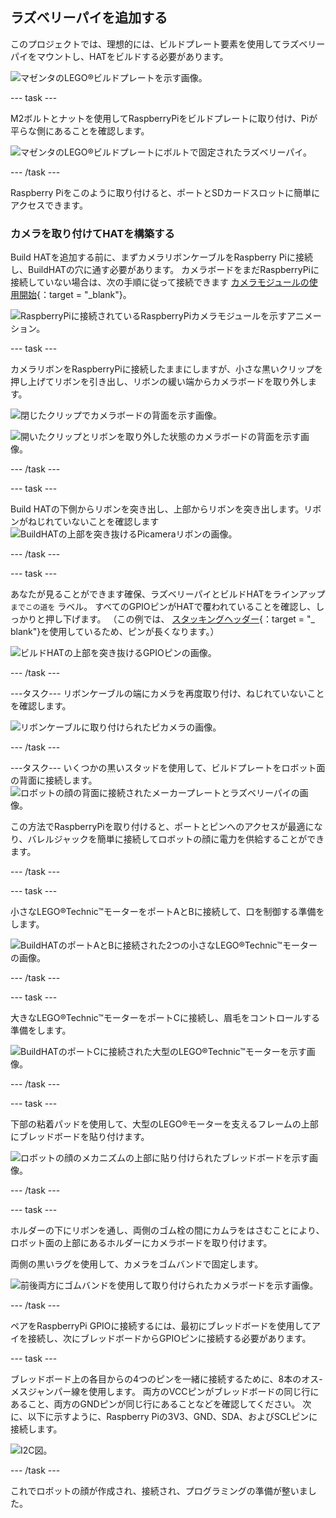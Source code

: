 ## ラズベリーパイを追加する

このプロジェクトでは、理想的には、ビルドプレート要素を使用してラズベリーパイをマウントし、HATをビルドする必要があります。

![マゼンタのLEGO®ビルドプレートを示す画像。](images/build_10.png)

--- task ---

M2ボルトとナットを使用してRaspberryPiをビルドプレートに取り付け、Piが平らな側にあることを確認します。

 ![マゼンタのLEGO®ビルドプレートにボルトで固定されたラズベリーパイ。](images/build_11.jpg)

--- /task ---

Raspberry Piをこのように取り付けると、ポートとSDカードスロットに簡単にアクセスできます。

### カメラを取り付けてHATを構築する

Build HATを追加する前に、まずカメラリボンケーブルをRaspberry Piに接続し、BuildHATの穴に通す必要があります。 カメラボードをまだRaspberryPiに接続していない場合は、次の手順に従って接続できます [カメラモジュールの使用開始](https://projects.raspberrypi.org/en/projects/getting-started-with-picamera){：target = "_blank"}。

![RaspberryPiに接続されているRaspberryPiカメラモジュールを示すアニメーション。](images/connect-camera.gif)

--- task ---

カメラリボンをRaspberryPiに接続したままにしますが、小さな黒いクリップを押し上げてリボンを引き出し、リボンの緩い端からカメラボードを取り外します。

![閉じたクリップでカメラボードの背面を示す画像。](images/build_12.jpg)

![開いたクリップとリボンを取り外した状態のカメラボードの背面を示す画像。](images/build_13.jpg)

--- /task ---

--- task ---

Build HATの下側からリボンを突き出し、上部からリボンを突き出します。リボンがねじれていないことを確認します ![BuildHATの上部を突き抜けるPicameraリボンの画像。](images/build_14.jpg)

--- /task ---

--- task ---

あなたが見ることができます確保、ラズベリーパイとビルドHATをラインアップ `までこの道を` ラベル。 すべてのGPIOピンがHATで覆われていることを確認し、しっかりと押し下げます。 （この例では、 [スタッキングヘッダー](https://www.adafruit.com/product/2223){：target = "_ blank"}を使用しているため、ピンが長くなります。）

![ビルドHATの上部を突き抜けるGPIOピンの画像。](images/build_15.jpg)

--- /task ---

---タスク--- リボンケーブルの端にカメラを再度取り付け、ねじれていないことを確認します。

![リボンケーブルに取り付けられたピカメラの画像。](images/build_16.jpg)

--- /task ---

---タスク--- いくつかの黒いスタッドを使用して、ビルドプレートをロボット面の背面に接続します。 ![ロボットの顔の背面に接続されたメーカープレートとラズベリーパイの画像。](images/build_17.jpg)

この方法でRaspberryPiを取り付けると、ポートとピンへのアクセスが最適になり、バレルジャックを簡単に接続してロボットの顔に電力を供給することができます。

--- /task ---

--- task ---

小さなLEGO®Technic™モーターをポートAとBに接続して、口を制御する準備をします。

![BuildHATのポートAとBに接続された2つの小さなLEGO®Technic™モーターの画像。](images/build_18.jpg)

--- /task ---

--- task ---

大きなLEGO®Technic™モーターをポートCに接続し、眉毛をコントロールする準備をします。

![BuildHATのポートCに接続された大型のLEGO®Technic™モーターを示す画像。](images/build_19.jpg)

--- /task ---

--- task ---

下部の粘着パッドを使用して、大型のLEGO®モーターを支えるフレームの上部にブレッドボードを貼り付けます。

![ロボットの顔のメカニズムの上部に貼り付けられたブレッドボードを示す画像。](images/build_20.jpg)

--- /task ---

--- task ---

ホルダーの下にリボンを通し、両側のゴム栓の間にカムラをはさむことにより、ロボット面の上部にあるホルダーにカメラボードを取り付けます。

両側の黒いラグを使用して、カメラをゴムバンドで固定します。

![前後両方にゴムバンドを使用して取り付けられたカメラボードを示す画像。](images/build_21.jpg)

--- /task ---

ペアをRaspberryPi GPIOに接続するには、最初にブレッドボードを使用してアイを接続し、次にブレッドボードからGPIOピンに接続する必要があります。

--- task ---

ブレッドボード上の各目からの4つのピンを一緒に接続するために、8本のオス-メスジャンパー線を使用します。 両方のVCCピンがブレッドボードの同じ行にあること、両方のGNDピンが同じ行にあることなどを確認してください。 次に、以下に示すように、Raspberry Piの3V3、GND、SDA、およびSCLピンに接続します。

![I2C図。](images/eye_wiring.png)

--- /task ---

これでロボットの顔が作成され、接続され、プログラミングの準備が整いました。





